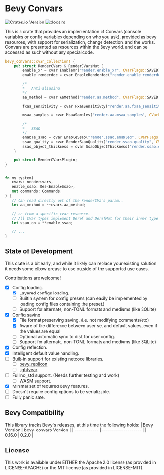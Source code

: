 # Bevy Convars
[![Crates.io Version](https://img.shields.io/crates/v/bevy-convars)](https://crates.io/crates/bevy-convars) [![docs.rs](https://img.shields.io/docsrs/bevy-convars)](https://docs.rs/bevy-convars/latest/bevy_convars/)

This is a crate that provides an implementation of Convars (console variables or config variables depending on who you ask), provided as bevy resources, with support for serialization, change detection, and the works.
Convars are presented as resources within the Bevy world, and can be accessed as such without any special code.

```rust
bevy_convars::cvar_collection! {
    pub struct RenderCVars & RenderCVarsMut {
        enable_xr = cvar EnableXr("render.enable_xr", CVarFlags::SAVED): bool = false,
        enable_renderdoc = cvar EnableRenderdoc("render.enable_renderdoc", CVarFlags::LOCAL): bool = false,

        /*
        *   Anti-aliasing
        */
        aa_method = cvar AaMethod("render.aa.method", CVarFlags::SAVED | CVarFlags::RUNTIME): AntialiasMethod = AntialiasMethod::Fxaa,

        fxaa_sensitivity = cvar FxaaSensitivty("render.aa.fxaa_sensitivity", CVarFlags::SAVED | CVarFlags::RUNTIME): FxaaSensitivity = FxaaSensitivity::Medium,

        msaa_samples = cvar MsaaSamples("render.aa.msaa_samples", CVarFlags::SAVED | CVarFlags::RUNTIME): MsaaSamplingConfig = MsaaSamplingConfig::Msaa4,

        /*
        *   SSAO.
        */
        enable_ssao = cvar EnableSsao("render.ssao.enabled", CVarFlags::SAVED | CVarFlags::RUNTIME): bool = true,
        ssao_quality = cvar RenderSsaoQuality("render.ssao.quality", CVarFlags::SAVED | CVarFlags::RUNTIME): SsaoQuality = SsaoQuality::High,
        ssao_object_thickness = cvar SsaoObjectThickness("render.ssao.object_thickness", CVarFlags::SAVED | CVarFlags::RUNTIME): f32 = 0.25
    }

    pub struct RenderCVarsPlugin;
}


fn my_system(
   cvars: RenderCVars,
   enable_ssao: Res<EnableSsao>,
   mut commands: Commands,
) {
   // Can read directly out of the RenderCVars param..
   let aa_method = **cvars.aa_method;

   // or from a specific cvar resource.
   // All CVar types implement Deref and DerefMut for their inner type to make them easy to unpack and modify.
   let ssao_on = **enable_ssao;

   // ...
}
```

## State of Development
This crate is a bit early, and while it likely can replace your existing solution it needs some elbow grease to use outside of the supported use cases.

Contributions are welcome!

- [x] Config loading.
  - [x] Layered configs loading.
  - [ ] Builtin system for config presets (can easily be implemented by loading config files containing the preset.)
  - [ ] Support for alternate, non-TOML formats and mediums (like SQLite)
- [x] Config saving.
  - [x] File format preserving saving. (i.e. not modifying comments/etc)
  - [x] Aware of the difference between user set and default values, even if the values are equal.
  - [ ] Optional automatic sync to disk for user config.
  - [ ] Support for alternate, non-TOML formats and mediums (like SQLite)
- [x] Config reflection.
- [x] Intelligent default value handling.
- [ ] Built-in support for existing netcode libraries.
  - [ ] [bevy_replicon](https://github.com/projectharmonia/bevy_replicon)
  - [ ] [lightyear](https://github.com/cBournhonesque/lightyear)
- [ ] Full no_std support. (Needs further testing and work)
  - [ ] WASM support.
- [x] Minimal set of required Bevy features.
- [ ] Doesn't require config options to be serializable.
- [ ] Fully panic safe.

## Bevy Compatibility
This library tracks Bevy's releases, at this time the following holds:
| Bevy Version | bevy-convars Version |
| ------------ | -------------------- |
| 0.16.0       | 0.2.0                |

## License
This work is available under EITHER the Apache 2.0 license (as provided in LICENSE-APACHE) or the MIT license (as provided in LICENSE-MIT).
